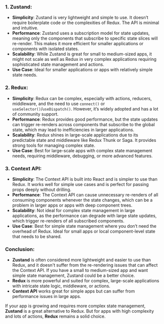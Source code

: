 
### 1. **Zustand:**

- **Simplicity**: Zustand is very lightweight and simple to use. It doesn’t require boilerplate code or the complexities of Redux. The API is minimal and intuitive.
- **Performance**: Zustand uses a subscription model for state updates, meaning only the components that subscribe to specific state slices will re-render. This makes it more efficient for smaller applications or components with isolated states.
- **Scalability**: While Zustand is great for small to medium-sized apps, it might not scale as well as Redux in very complex applications requiring sophisticated state management and actions.
- **Use Case**: Ideal for smaller applications or apps with relatively simple state needs.

### 2. **Redux:**

- **Simplicity**: Redux can be complex, especially with actions, reducers, middleware, and the need to use `connect()` or `useSelector()`/`useDispatch()`. However, it’s widely adopted and has a lot of community support.
- **Performance**: Redux provides good performance, but the state updates can trigger re-renders across components that subscribe to the global state, which may lead to inefficiencies in larger applications.
- **Scalability**: Redux shines in large-scale applications due to its predictable state and middleware like Redux Thunk or Saga. It provides strong tools for managing complex state.
- **Use Case**: Best for large-scale apps with complex state management needs, requiring middleware, debugging, or more advanced features.

### 3. **Context API:**

- **Simplicity**: The Context API is built into React and is simpler to use than Redux. It works well for simple use cases and is perfect for passing props deeply without drilling.
- **Performance**: The Context API can cause unnecessary re-renders of all consuming components whenever the state changes, which can be a problem in larger apps or apps with deep component trees.
- **Scalability**: Not ideal for complex state management in large applications, as the performance can degrade with large state updates, which trigger re-renders of all subscribed components.
- **Use Case**: Best for simple state management where you don’t need the overhead of Redux. Ideal for small apps or local component-level state that needs to be shared.

### Conclusion:

- **Zustand** is often considered more lightweight and easier to use than Redux, and it doesn't suffer from the re-rendering issues that can affect the Context API. If you have a small to medium-sized app and want simple state management, Zustand could be a better choice.
- **Redux** is more powerful and suited for complex, large-scale applications with intricate state logic, middleware, or actions.
- **Context API** works great for simple apps but can suffer from performance issues in large apps.

If your app is growing and requires more complex state management, **Zustand** is a great alternative to Redux. But for apps with high complexity and lots of actions, **Redux** remains a solid choice.